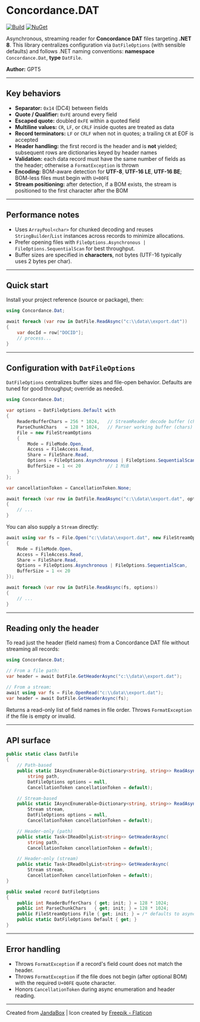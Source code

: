 # Concordance.DAT

[![Build](https://github.com/Jandini/Concordance.Dat/actions/workflows/build.yml/badge.svg)](https://github.com/Jandini/Concordance.Dat/actions/workflows/build.yml)
[![NuGet](https://github.com/Jandini/Concordance.Dat/actions/workflows/nuget.yml/badge.svg)](https://github.com/Jandini/Concordance.Dat/actions/workflows/nuget.yml)

Asynchronous, streaming reader for **Concordance DAT** files targeting **.NET 8**.
This library centralizes configuration via `DatFileOptions` (with sensible defaults) and follows .NET naming conventions: **namespace** `Concordance.Dat`, **type** `DatFile`.

**Author:** GPT5

---

## Key behaviors

* **Separator:** `0x14` (DC4) between fields
* **Quote / Qualifier:** `0xFE` around every field
* **Escaped quote:** doubled `0xFE` within a quoted field
* **Multiline values:** `CR`, `LF`, or `CRLF` inside quotes are treated as data
* **Record terminators:** `LF` or `CRLF` when not in quotes; a trailing `CR` at EOF is accepted
* **Header handling:** the first record is the header and is **not** yielded; subsequent rows are dictionaries keyed by header names
* **Validation:** each data record must have the same number of fields as the header; otherwise a `FormatException` is thrown
* **Encoding:** BOM-aware detection for **UTF-8**, **UTF-16 LE**, **UTF-16 BE**; BOM-less files must begin with `U+00FE`
* **Stream positioning:** after detection, if a BOM exists, the stream is positioned to the first character after the BOM

---

## Performance notes

* Uses `ArrayPool<char>` for chunked decoding and reuses `StringBuilder`/`List` instances across records to minimize allocations.
* Prefer opening files with `FileOptions.Asynchronous | FileOptions.SequentialScan` for best throughput.
* Buffer sizes are specified in **characters**, not bytes (UTF-16 typically uses 2 bytes per char).

---

## Quick start

Install your project reference (source or package), then:

```csharp
using Concordance.Dat;

await foreach (var row in DatFile.ReadAsync("c:\\data\\export.dat"))
{
    var docId = row["DOCID"];
    // process...
}
```

---

## Configuration with `DatFileOptions`

`DatFileOptions` centralizes buffer sizes and file-open behavior. Defaults are tuned for good throughput; override as needed.

```csharp
using Concordance.Dat;

var options = DatFileOptions.Default with
{
    ReaderBufferChars = 256 * 1024,   // StreamReader decode buffer (chars)
    ParseChunkChars   = 128 * 1024,   // Parser working buffer (chars)
    File = new FileStreamOptions
    {
        Mode = FileMode.Open,
        Access = FileAccess.Read,
        Share = FileShare.Read,
        Options = FileOptions.Asynchronous | FileOptions.SequentialScan,
        BufferSize = 1 << 20          // 1 MiB
    }
};

var cancellationToken = CancellationToken.None;

await foreach (var row in DatFile.ReadAsync("c:\\data\\export.dat", options, cancellationToken))
{
    // ...
}
```

You can also supply a `Stream` directly:

```csharp
await using var fs = File.Open("c:\\data\\export.dat", new FileStreamOptions
{
    Mode = FileMode.Open,
    Access = FileAccess.Read,
    Share = FileShare.Read,
    Options = FileOptions.Asynchronous | FileOptions.SequentialScan,
    BufferSize = 1 << 20
});

await foreach (var row in DatFile.ReadAsync(fs, options))
{
    // ...
}
```

---

## Reading only the header

To read just the header (field names) from a Concordance DAT file without streaming all records:

```csharp
using Concordance.Dat;

// From a file path:
var header = await DatFile.GetHeaderAsync("c:\\data\\export.dat");

// From a stream:
await using var fs = File.OpenRead("c:\\data\\export.dat");
var header = await DatFile.GetHeaderAsync(fs);
```

Returns a read-only list of field names in file order. Throws `FormatException` if the file is empty or invalid.

---

## API surface

```csharp
public static class DatFile
{
    // Path-based
    public static IAsyncEnumerable<Dictionary<string, string>> ReadAsync(
        string path,
        DatFileOptions options = null,
        CancellationToken cancellationToken = default);

    // Stream-based
    public static IAsyncEnumerable<Dictionary<string, string>> ReadAsync(
        Stream stream,
        DatFileOptions options = null,
        CancellationToken cancellationToken = default);

    // Header-only (path)
    public static Task<IReadOnlyList<string>> GetHeaderAsync(
        string path,
        CancellationToken cancellationToken = default);

    // Header-only (stream)
    public static Task<IReadOnlyList<string>> GetHeaderAsync(
        Stream stream,
        CancellationToken cancellationToken = default);
}

public sealed record DatFileOptions
{
    public int ReaderBufferChars { get; init; } = 128 * 1024;
    public int ParseChunkChars   { get; init; } = 128 * 1024;
    public FileStreamOptions File { get; init; } = /* defaults to async + sequential scan, 1 MiB */;
    public static DatFileOptions Default { get; }
}
```

---

## Error handling

* Throws `FormatException` if a record's field count does not match the header.
* Throws `FormatException` if the file does not begin (after optional BOM) with the required `U+00FE` quote character.
* Honors `CancellationToken` during async enumeration and header reading.

---
Created from [JandaBox](https://github.com/Jandini/JandaBox) | Icon created by [Freepik - Flaticon](https://www.flaticon.com/free-icons/box)
